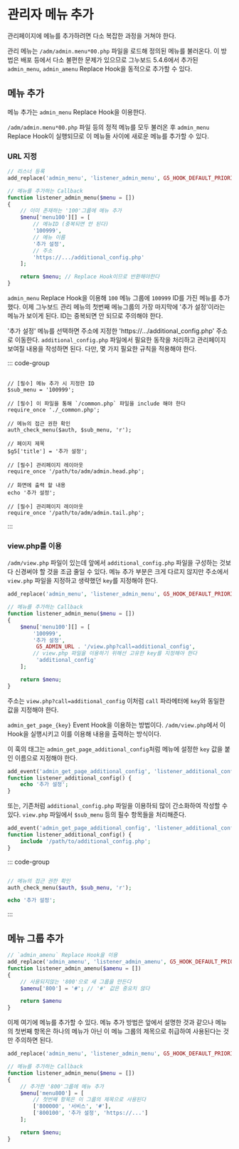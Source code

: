 # 관리자 메뉴 추가

관리페이지에 메뉴를 추가하려면 다소 복잡한 과정을 거쳐야 한다.

관리 메뉴는 `/adm/admin.menu*00.php` 파일을 로드해 정의된 메뉴를 불러온다. 이 방법은 배포 등에서 다소 불편한 문제가 있으므로 그누보드 5.4.6에서 추가된 `admin_menu`, `admin_amenu` Replace Hook을 동적으로 추가할 수 있다.

## 메뉴 추가

메뉴 추가는 `admin_menu` Replace Hook을 이용한다.

`/adm/admin.menu*00.php` 파일 등의 정적 메뉴를 모두 불러온 후 `admin_menu` Replace Hook이 실행되므로 이 메뉴들 사이에 새로운 메뉴를 추가할 수 있다.

### URL 지정

```php
// 리스너 등록
add_replace('admin_menu', 'listener_admin_menu', G5_HOOK_DEFAULT_PRIORITY, 1);

// 메뉴를 추가하는 Callback
function listener_admin_menu($menu = [])
{
    // 이미 존재하는 '100'그룹에 메뉴 추가
    $menu['menu100'][] = [
        // 메뉴ID (중복되면 안 된다)
        '100999',
        // 메뉴 이름
        '추가 설정',
        // 주소
        'https://.../additional_config.php'
    ];

    return $menu; // Replace Hook이므로 반환해야한다
}
```

`admin_menu` Replace Hook을 이용해 `100` 메뉴 그룹에 `100999` ID를 가진 메뉴를 추가했다. 이제 그누보드 관리 메뉴의 첫번째 메뉴그룹의 가장 마지막에 '추가 설정'이라는 메뉴가 보이게 된다. ID는 중복되면 안 되므로 주의해야 한다.

'추가 설정' 메뉴를 선택하면 주소에 지정한 'https://.../additional_config.php' 주소로 이동한다. `additional_config.php` 파일에서 필요한 동작을 처리하고 관리페이지 보여질 내용을 작성하면 된다. 다만, 몇 가지 필요한 규칙을 적용해야 한다.

::: code-group

```php{1-2,4-5,13-14,19-20} [additional_config.php]

// [필수] 메뉴 추가 시 지정한 ID
$sub_menu = '100999';

// [필수] 이 파일을 통해 `/common.php` 파일을 include 해야 한다
require_once './_common.php';

// 메뉴의 접근 권한 확인
auth_check_menu($auth, $sub_menu, 'r');

// 페이지 제목
$g5['title'] = '추가 설정';

// [필수] 관리페이지 레이아웃
require_once '/path/to/adm/admin.head.php';

// 화면에 출력 할 내용
echo '추가 설정';

// [필수] 관리페이지 레이아웃
require_once '/path/to/adm/admin.tail.php';
```

:::

### view.php를 이용

`/adm/view.php` 파일이 있는데 앞에서 `additional_config.php` 파일을 구성하는 것보다 신경써야 할 것을 조금 줄일 수 있다. 메뉴 추가 부분은 크게 다르지 않지만 주소에서 `view.php` 파일을 지정하고 생략했던 `key`를 지정해야 한다.

```php
add_replace('admin_menu', 'listener_admin_menu', G5_HOOK_DEFAULT_PRIORITY, 1);

// 메뉴를 추가하는 Callback
function listener_admin_menu($menu = [])
{
    $menu['menu100'][] = [
        '100999',
        '추가 설정',
         G5_ADMIN_URL . '/view.php?call=additional_config',
        // view.php 파일을 이용하기 위해선 고유한 key를 지정해야 한다
         'additional_config'
    ];

    return $menu;
}
```

주소는 `view.php?call=additional_config` 이처럼 `call` 파라메터에 `key`와 동일한 값을 지정해야 한다.

`admin_get_page_{key}` Event Hook을 이용하는 방법이다. `/adm/view.php`에서 이 Hook을 실행시키고 이를 이용해 내용을 출력하는 방식이다.

이 훅의 태그는 `admin_get_page_additional_config`처럼 메뉴에 설정한 `key` 값을 붙인 이름으로 지정해야 한다.

```php
add_event('admin_get_page_additional_config', 'listener_additional_config');
function listener_additional_config() {
    echo '추가 설정';
}
```

또는, 기존처럼 `additional_config.php` 파일을 이용하되 많이 간소화하여 작성할 수 있다. `view.php` 파일에서 `$sub_menu` 등의 필수 항목들을 처리해준다.

```php
add_event('admin_get_page_additional_config', 'listener_additional_config');
function listener_additional_config() {
    include '/path/to/additional_config.php';
}
```

::: code-group

```php [additional_config.php]

// 메뉴의 접근 권한 확인
auth_check_menu($auth, $sub_menu, 'r');

echo '추가 설정';
```

:::

## 메뉴 그룹 추가

```php
// `admin_amenu` Replace Hook을 이용
add_replace('admin_amenu', 'listener_admin_amenu', G5_HOOK_DEFAULT_PRIORITY, 1);
function listener_admin_amenu($amenu = [])
{
    // 사용되지않는 '800'으로 새 그룹을 만든다
    $amenu['800'] = '#'; // '#' 값은 중요치 않다

    return $amenu
}
```

이제 여기에 메뉴를 추가할 수 있다. 메뉴 추가 방법은 앞에서 설명한 것과 같으나 메뉴의 첫번째 항목은 하나의 메뉴가 아닌 이 메뉴 그룹의 제목으로 취급하여 사용된다는 것만 주의하면 된다.

```php
add_replace('admin_menu', 'listener_admin_menu', G5_HOOK_DEFAULT_PRIORITY, 1);

// 메뉴를 추가하는 Callback
function listener_admin_menu($menu = [])
{
    // 추가한 '800'그룹에 메뉴 추가
    $menu['menu800'] = [
        // 첫번째 항목은 이 그룹의 제목으로 사용된다
        ['800000', '서비스', '#'],
        ['800100', '추가 설정', 'https://...']
    ];

    return $menu;
}
```

